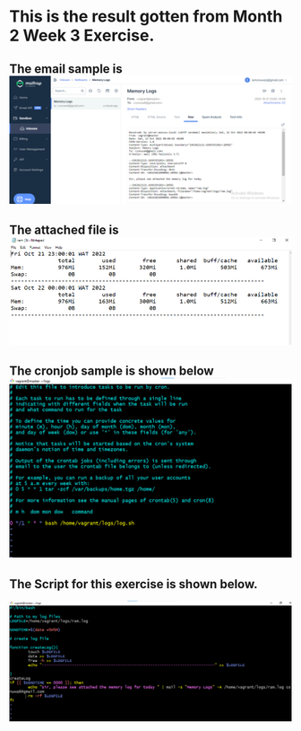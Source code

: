 # This is the result gotten from Month 2 Week 3 Exercise.
## The email sample is <img src="./Images/memorylogs.png">
## The attached file is <img src="./Images/ramlog.png">
## The cronjob sample is shown below <img src="./Images/cronjob.png">
## The Script for this exercise is shown below.
<img src="./Images/script.png">